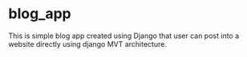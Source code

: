 # blog_app
This is simple blog app created using Django that user can post  into a website directly using django MVT architecture. 
